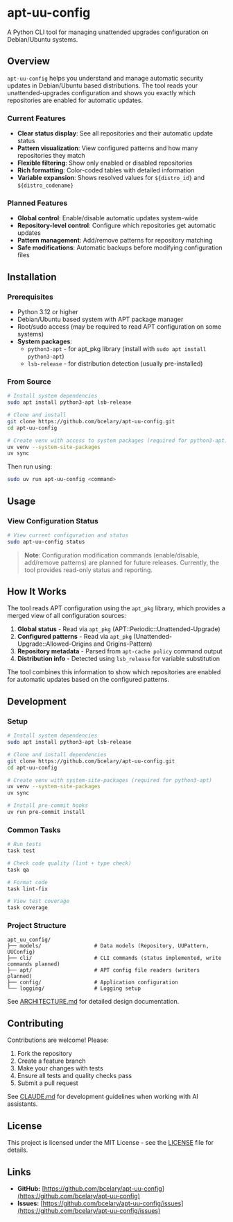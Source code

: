 # apt-uu-config

A Python CLI tool for managing unattended upgrades configuration on Debian/Ubuntu systems.

## Overview

`apt-uu-config` helps you understand and manage automatic security updates in Debian/Ubuntu based distributions. The tool reads your unattended-upgrades configuration and shows you exactly which repositories are enabled for automatic updates.

### Current Features

- **Clear status display**: See all repositories and their automatic update status
- **Pattern visualization**: View configured patterns and how many repositories they match
- **Flexible filtering**: Show only enabled or disabled repositories
- **Rich formatting**: Color-coded tables with detailed information
- **Variable expansion**: Shows resolved values for `${distro_id}` and `${distro_codename}`

### Planned Features

- **Global control**: Enable/disable automatic updates system-wide
- **Repository-level control**: Configure which repositories get automatic updates
- **Pattern management**: Add/remove patterns for repository matching
- **Safe modifications**: Automatic backups before modifying configuration files

## Installation

### Prerequisites

- Python 3.12 or higher
- Debian/Ubuntu based system with APT package manager
- Root/sudo access (may be required to read APT configuration on some systems)
- **System packages**:
  - `python3-apt` - for apt_pkg library (install with `sudo apt install python3-apt`)
  - `lsb-release` - for distribution detection (usually pre-installed)

### From Source

```sh
# Install system dependencies
sudo apt install python3-apt lsb-release

# Clone and install
git clone https://github.com/bcelary/apt-uu-config.git
cd apt-uu-config

# Create venv with access to system packages (required for python3-apt)
uv venv --system-site-packages
uv sync
```

Then run using:
```sh
sudo uv run apt-uu-config <command>
```

## Usage

### View Configuration Status

```bash
# View current configuration and status
sudo apt-uu-config status
```

> **Note**: Configuration modification commands (enable/disable, add/remove patterns) are planned for future releases. Currently, the tool provides read-only status and reporting.

## How It Works

The tool reads APT configuration using the `apt_pkg` library, which provides a merged view of all configuration sources:

1. **Global status** - Read via `apt_pkg` (APT::Periodic::Unattended-Upgrade)
2. **Configured patterns** - Read via `apt_pkg` (Unattended-Upgrade::Allowed-Origins and Origins-Pattern)
3. **Repository metadata** - Parsed from `apt-cache policy` command output
4. **Distribution info** - Detected using `lsb_release` for variable substitution

The tool combines this information to show which repositories are enabled for automatic updates based on the configured patterns.

## Development

### Setup

```sh
# Install system dependencies
sudo apt install python3-apt lsb-release

# Clone and install dependencies
git clone https://github.com/bcelary/apt-uu-config.git
cd apt-uu-config

# Create venv with system-site-packages (required for python3-apt)
uv venv --system-site-packages
uv sync

# Install pre-commit hooks
uv run pre-commit install
```

### Common Tasks

```sh
# Run tests
task test

# Check code quality (lint + type check)
task qa

# Format code
task lint-fix

# View test coverage
task coverage
```

### Project Structure

```
apt_uu_config/
├── models/                 # Data models (Repository, UUPattern, UUConfig)
├── cli/                    # CLI commands (status implemented, write commands planned)
├── apt/                    # APT config file readers (writers planned)
├── config/                 # Application configuration
└── logging/                # Logging setup
```

See [ARCHITECTURE.md](docs/ARCHITECTURE.md) for detailed design documentation.

## Contributing

Contributions are welcome! Please:

1. Fork the repository
2. Create a feature branch
3. Make your changes with tests
4. Ensure all tests and quality checks pass
5. Submit a pull request

See [CLAUDE.md](CLAUDE.md) for development guidelines when working with AI assistants.

## License

This project is licensed under the MIT License - see the [LICENSE](LICENSE) file for details.

## Links

- **GitHub:** [https://github.com/bcelary/apt-uu-config](https://github.com/bcelary/apt-uu-config)
- **Issues:** [https://github.com/bcelary/apt-uu-config/issues](https://github.com/bcelary/apt-uu-config/issues)
